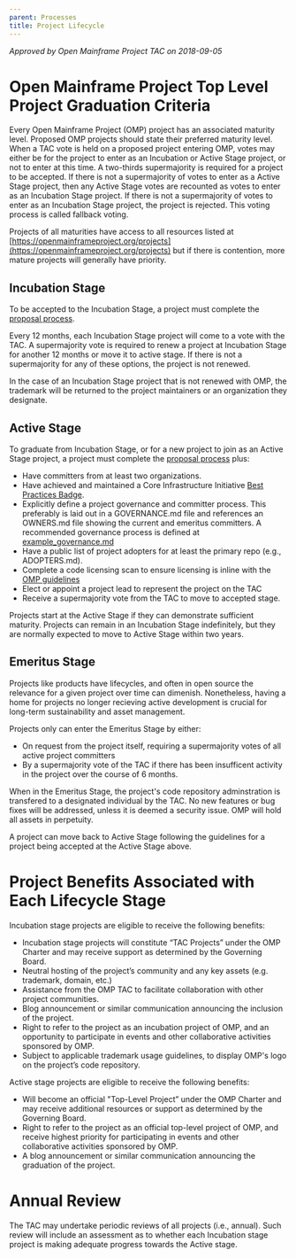 ```yaml
---
parent: Processes
title: Project Lifecycle
---
```

*Approved by Open Mainframe Project TAC on 2018-09-05*

# Open Mainframe Project Top Level Project Graduation Criteria

Every Open Mainframe Project (OMP) project has an associated maturity level. Proposed OMP projects should state their preferred maturity level. When a TAC vote is held on a proposed project entering OMP, votes may either be for the project to enter as an Incubation or Active Stage project, or not to enter at this time. A two-thirds supermajority is required for a project to be accepted. If there is not a supermajority of votes to enter as a Active Stage project, then any Active Stage votes are recounted as votes to enter as an Incubation Stage project. If there is not a supermajority of votes to enter as an Incubation Stage project, the project is rejected. This voting process is called fallback voting.

Projects of all maturities have access to all resources listed at [https://openmainframeproject.org/projects](https://openmainframeproject.org/projects) but if there is contention, more mature projects will generally have priority.

## Incubation Stage

To be accepted to the Incubation Stage, a project must complete the [proposal process](proposal_process.md).

Every 12 months, each Incubation Stage project will come to a vote with the TAC. A supermajority vote is required to renew a project at Incubation Stage for another 12 months or move it to active stage. If there is not a supermajority for any of these options, the project is not renewed.

In the case of an Incubation Stage project that is not renewed with OMP, the trademark will be returned to the project maintainers or an organization they designate.

## Active Stage

To graduate from Incubation Stage, or for a new project to join as an Active Stage project, a project must complete the [proposal process](proposal_process.md) plus:

* Have committers from at least two organizations.
* Have achieved and maintained a Core Infrastructure Initiative [Best Practices Badge](https://bestpractices.coreinfrastructure.org/).
* Explicitly define a project governance and committer process. This preferably is laid out in a GOVERNANCE.md file and references an OWNERS.md file showing the current and emeritus committers. A recommended governance process is defined at [example_governance.md](example_governance.md)
* Have a public list of project adopters for at least the primary repo (e.g., ADOPTERS.md).
* Complete a code licensing scan to ensure licensing is inline with the [OMP guidelines](contribution_guidelines.md)
* Elect or appoint a project lead to represent the project on the TAC
* Receive a supermajority vote from the TAC to move to accepted stage.

Projects start at the Active Stage if they can demonstrate sufficient maturity. Projects can remain in an Incubation Stage indefinitely, but they are normally expected to move to Active Stage within two years.

## Emeritus Stage

Projects like products have lifecycles, and often in open source the relevance for a given project over time can dimenish. Nonetheless, having a home for projects no longer recieving active development is crucial for long-term sustainability and asset management.

Projects only can enter the Emeritus Stage by either:

* On request from the project itself, requiring a supermajority votes of all active project committers
* By a supermajority vote of the TAC if there has been insufficent activity in the project over the course of 6 months.

When in the Emeritus Stage, the project's code repository adminstration is transfered to a designated individual by the TAC. No new features or bug fixes will be addressed, unless it is deemed a security issue. OMP will hold all assets in perpetuity.

A project can move back to Active Stage following the guidelines for a project being accepted at the Active Stage above.

# Project Benefits Associated with Each Lifecycle Stage

Incubation stage projects are eligible to receive the following benefits:

* Incubation stage projects will constitute “TAC Projects” under the OMP Charter and may receive support as determined by the Governing Board.
* Neutral hosting of the project’s community and any key assets (e.g. trademark, domain, etc.)
* Assistance from the OMP TAC to facilitate collaboration with other project communities.
* Blog announcement or similar communication announcing the inclusion of the project.
* Right to refer to the project as an incubation project of OMP, and an opportunity to participate in events and other collaborative activities sponsored by OMP.
* Subject to applicable trademark usage guidelines, to display OMP's logo on the project’s code repository.

Active stage projects are eligible to receive the following benefits:

* Will become an official "Top-Level Project” under the OMP Charter and may receive additional resources or support as determined by the Governing Board.
* Right to refer to the project as an official top-level project of OMP, and receive highest priority for participating in events and other collaborative activities sponsored by OMP.
* A blog announcement or similar communication announcing the graduation of the project.

# Annual Review

The TAC may undertake periodic reviews of all projects (i.e., annual). Such review will include an assessment as to whether each Incubation stage project is making adequate progress towards the Active stage.
